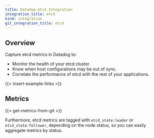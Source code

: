 ```yaml
---
title: Datadog-etcd Integration
integration_title: etcd
kind: integration
git_integration_title: etcd
---
```


## Overview

Capture etcd metrics in Datadog to:

* Monitor the health of your etcd cluster.
* Know when host configurations may be out of sync.
* Correlate the performance of etcd with the rest of your applications.

{{< insert-example-links >}}

## Metrics

{{< get-metrics-from-git >}}

Furthermore, etcd metrics are tagged with `etcd_state:leader` or `etcd_state:follower`, depending on the node status, so you can easily aggregate metrics by status.
